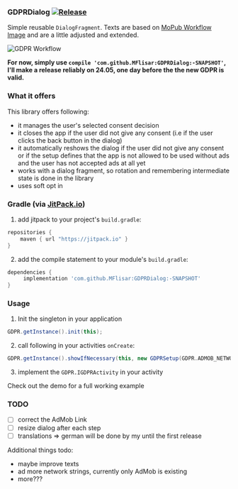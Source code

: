 ### GDPRDialog [![Release](https://jitpack.io/v/MFlisar/GDPRDialog.svg)](https://jitpack.io/#MFlisar/GDPRDialog)

Simple reusable `DialogFragment`. Texts are based on [MoPub Workflow Image](https://media.mopub.com/media/filer_public/3c/fa/3cfa8de2-e517-4b27-ad83-d997d6c0ceab/flow3_v3.png) and are a little adjusted and extended.

![GDPR Workflow](https://github.com/MFlisar/GDPRDialog/blob/master/screenshots/workflow.png "Workflow")

**For now, simply use `compile 'com.github.MFlisar:GDPRDialog:-SNAPSHOT'`, I'll make a release reliably on 24.05, one day before the the new GDPR is valid.**

### What it offers

This library offers following:

* it manages the user's selected consent decision
* it closes the app if the user did not give any consent (i.e if the user clicks the back button in the dialog)
* it automatically reshows the dialog if the user did not give any consent or if the setup defines that the app is not allowed to be used without ads and the user has not accepted ads at all yet
* works with a dialog fragment, so rotation and remembering intermediate state is done in the library
* uses soft opt in

### Gradle (via [JitPack.io](https://jitpack.io/))

1. add jitpack to your project's `build.gradle`:
```groovy
repositories {
    maven { url "https://jitpack.io" }
}
```
2. add the compile statement to your module's `build.gradle`:
```groovy
dependencies {
     implementation 'com.github.MFlisar:GDPRDialog:-SNAPSHOT'
}
```

### Usage

1. Init the singleton in your application
```groovy
GDPR.getInstance().init(this);
```
2. call following in your activities `onCreate`:
```groovy
GDPR.getInstance().showIfNecessary(this, new GDPRSetup(GDPR.ADMOB_NETWORK));
```
3. implement the `GDPR.IGDPRActivity` in your activity

Check out the demo for a full working example

### TODO

* [ ] correct the AdMob Link
* [ ] resize dialog after each step
* [ ] translations => german will be done by my until the first release

Additional things todo:

* maybe improve texts
* ad more network strings, currently only AdMob is existing
* more???
